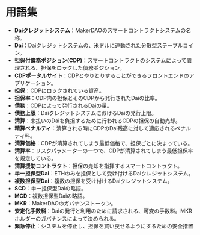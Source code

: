# 用語集

* **Daiクレジットシステム**：MakerDAOのスマートコントラクトシステムの名称。
* **Dai**：Daiクレジットシステムの、米ドルに連動された分散型ステーブルコイン。
* **担保付債務ポジション(CDP)**：スマートコントラクトのシステムによって管理される、担保をロックした債務ポジション。
* **CDPポータルサイト**：CDPとやりとりすることができるフロントエンドのアプリケーション。
* **担保**：CDPにロックされている資産。
* **担保率**：CDP内の担保とそのCDPから発行されたDaiの比率。
* **債務**：CDPによって発行されるDaiの量。
* **債務上限**：DaiクレジットシステムにおけるDaiの発行上限。
* **清算**：未払いのDaiを負担するために行われるCDPの担保の自動売却。
* **精算ペナルティ**：清算される時にCDPのDai残高に対して適応されるペナルティ料。
* **清算価格**：CDPが清算されてしまう最低価格で、担保ごとに決まっている。
* **清算率**：リスクパラメーターの一つで、CDPが清算されてしまう最低担保率を規定している。
* **清算援助コントラクト**：担保の売却を指揮するスマートコントラクト。
* **単一担保型Dai**：ETHのみを担保として受け付けるDaiクレジットシステム。
* **複数担保型Dai**：複数の担保を受け付けるDaiクレジットシステム。
* **SCD**：単一担保型Daiの略語。
* **MCD**：複数担保型Daiの略語。
* **MKR**：MakerDAOのガバナンストークン。
* **安定化手数料**：Daiの発行と利用のために請求される、可変の手数料。MKRホルダーのガバナンスによって決められる。
* **緊急停止**：システムを停止し、担保を買い戻せるようにするための安全措置
